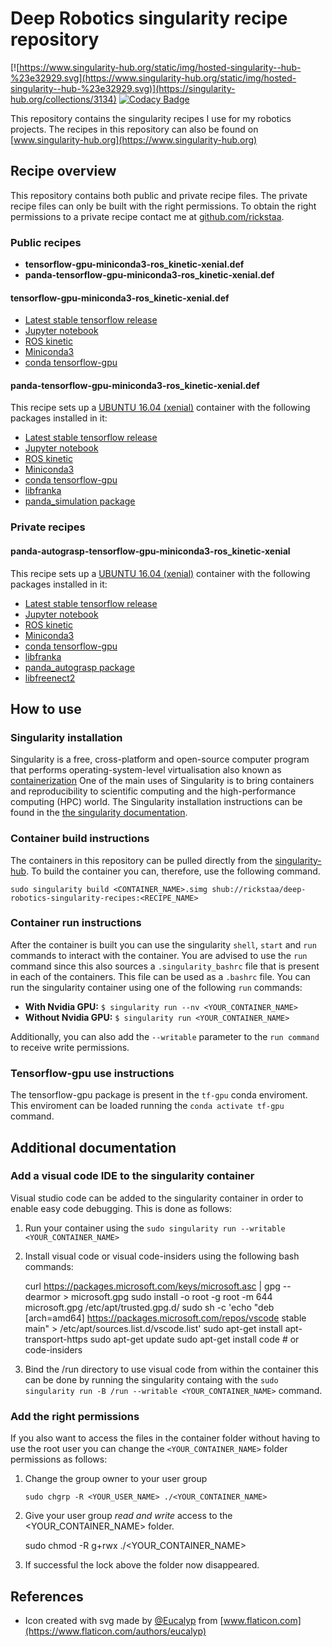# Deep Robotics singularity recipe repository

[![https://www.singularity-hub.org/static/img/hosted-singularity--hub-%23e32929.svg](https://www.singularity-hub.org/static/img/hosted-singularity--hub-%23e32929.svg)](https://singularity-hub.org/collections/3134)
[![Codacy Badge](https://api.codacy.com/project/badge/Grade/3b8fa8e9752b453ab436b0d8cbf7ceff)](https://www.codacy.com/app/rickstaa/deep_robotics_singularity_recipes?utm_source=github.com&amp;utm_medium=referral&amp;utm_content=rickstaa/deep_robotics_singularity_recipes&amp;utm_campaign=Badge_Grade)

This repository contains the singularity recipes I use for my robotics projects. The recipes in this repository can also be found on [www.singularity-hub.org](https://www.singularity-hub.org)

## Recipe overview

This repository contains both public and private recipe files. The private recipe files can only be built with the right permissions. To obtain the right permissions to a private recipe contact me at [github.com/rickstaa](https://www.github.com/rickstaa).

### Public recipes

-   **tensorflow-gpu-miniconda3-ros_kinetic-xenial.def**
-   **panda-tensorflow-gpu-miniconda3-ros_kinetic-xenial.def**

#### tensorflow-gpu-miniconda3-ros_kinetic-xenial.def

-   [Latest stable tensorflow release](https://www.tensorflow.org)
-   [Jupyter notebook](https://jupyter.org/)
-   [ROS kinetic](https://wiki.ros.org/kinetic)
-   [Miniconda3](https://docs.conda.io/en/latest/miniconda.html)
-   [conda tensorflow-gpu](https://anaconda.org/anaconda/tensorflow-gpu)

#### panda-tensorflow-gpu-miniconda3-ros_kinetic-xenial.def

This recipe sets up a [UBUNTU 16.04 (xenial)](https://wiki.ubuntu.com/XenialXerus) container with the following packages installed in it:

-   [Latest stable tensorflow release](https://www.tensorflow.org)
-   [Jupyter notebook](https://jupyter.org/)
-   [ROS kinetic](https://wiki.ros.org/kinetic)
-   [Miniconda3](https://docs.conda.io/en/latest/miniconda.html)
-   [conda tensorflow-gpu](https://anaconda.org/anaconda/tensorflow-gpu)
-   [libfranka](https://github.com/frankaemika/libfranka)
-   [panda_simulation package](https://github.com/rickstaa/panda_simulation)

### Private recipes

#### panda-autograsp-tensorflow-gpu-miniconda3-ros_kinetic-xenial

This recipe sets up a [UBUNTU 16.04 (xenial)](https://wiki.ubuntu.com/XenialXerus) container with the following packages installed in it:

-   [Latest stable tensorflow release](https://www.tensorflow.org)
-   [Jupyter notebook](https://jupyter.org/)
-   [ROS kinetic](https://wiki.ros.org/kinetic)
-   [Miniconda3](https://docs.conda.io/en/latest/miniconda.html)
-   [conda tensorflow-gpu](https://anaconda.org/anaconda/tensorflow-gpu)
-   [libfranka](https://github.com/frankaemika/libfranka)
-   [panda_autograsp package](https://github.com/rickstaa/panda_autograsp_ws)
-   [libfreenect2](https://github.com/OpenKinect/libfreenect2)

## How to use

### Singularity installation

Singularity is a free, cross-platform and open-source computer program that performs operating-system-level virtualisation also known as [containerization](https://en.wikipedia.org/wiki/OS-level_virtualisation) One of the main uses of Singularity is to bring containers and reproducibility to scientific computing and the high-performance computing (HPC) world. The Singularity installation instructions can be found in the [the singularity documentation](https://www.sylabs.io/docs/).

### Container build instructions

The containers in this repository can be pulled directly from the [singularity-hub](https://www.singularity-hub.org). To build the container you can, therefore, use the following command.

    sudo singularity build <CONTAINER_NAME>.simg shub://rickstaa/deep-robotics-singularity-recipes:<RECIPE_NAME>

### Container run instructions

After the container is built you can use the singularity `shell`, `start` and `run` commands to interact with the container. You are advised to use the `run` command since this also sources a `.singularity_bashrc` file that is present in each of the containers. This file can be used as a `.bashrc` file. You can run the singularity container using one of the following `run` commands:

-   **With Nvidia GPU:** `$ singularity run --nv <YOUR_CONTAINER_NAME>`
-   **Without Nvidia GPU:** `$ singularity run <YOUR_CONTAINER_NAME>`

Additionally, you can also add the `--writable` parameter to the `run command` to receive write permissions.

### Tensorflow-gpu use instructions

The tensorflow-gpu package is present in the `tf-gpu` conda enviroment. This enviroment can be loaded running the `conda activate tf-gpu` command.

## Additional documentation

### Add a visual code IDE to the singularity container

Visual studio code can be added to the singularity container in order to enable easy code debugging. This is done as follows:

1.  Run your container using the `sudo singularity run --writable <YOUR_CONTAINER_NAME>`
2.  Install visual code or visual code-insiders using the following bash commands:


    curl https://packages.microsoft.com/keys/microsoft.asc | gpg --dearmor > microsoft.gpg
    sudo install -o root -g root -m 644 microsoft.gpg /etc/apt/trusted.gpg.d/
    sudo sh -c 'echo "deb [arch=amd64] https://packages.microsoft.com/repos/vscode stable main" > /etc/apt/sources.list.d/vscode.list'
    sudo apt-get install apt-transport-https
    sudo apt-get update
    sudo apt-get install code # or code-insiders

3.  Bind the /run directory to use visual code from within the container this can be done by running the singularity containg with the `sudo singularity run -B /run --writable <YOUR_CONTAINER_NAME>` command.

### Add the right permissions

If you also want to access the files in the container folder without having to use the root user you can change the `<YOUR_CONTAINER_NAME>` folder permissions as follows:

1.  Change the group owner to your user group

        sudo chgrp -R <YOUR_USER_NAME> ./<YOUR_CONTAINER_NAME>

2.  Give your user group _read and write_ access to the &lt;YOUR_CONTAINER_NAME> folder.


    sudo chmod -R g+rwx  ./<YOUR_CONTAINER_NAME>

5.  If successful the lock above the folder now disappeared.

## References

-   Icon created with svg made by [@Eucalyp](https://www.flaticon.com/authors/eucalyp) from [www.flaticon.com](https://www.flaticon.com/authors/eucalyp)
